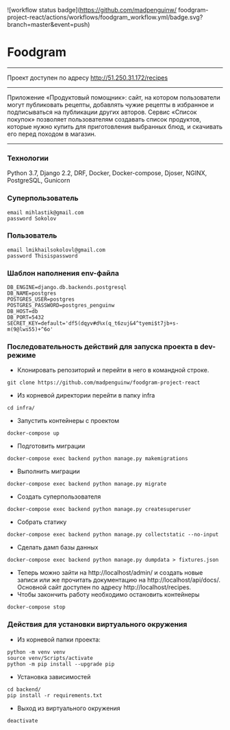 ![workflow status badge](https://github.com/madpenguinw/
foodgram-project-react/actions/workflows/foodgram_workflow.yml/badge.svg?branch=master&event=push)
# Foodgram
___
Проект доступен по адресу http://51.250.31.172/recipes
___
Приложение «Продуктовый помощник»: сайт, на котором пользователи могут публиковать рецепты, добавлять чужие рецепты в избранное и подписываться на публикации других авторов. Сервис «Список покупок» позволяет пользователям создавать список продуктов, которые нужно купить для приготовления выбранных блюд, и скачивать его перед походом в магазин.
___
### Технологии
Python 3.7, Django 2.2, DRF, Docker, Docker-compose, Djoser, NGINX, PostgreSQL, Gunicorn

### Суперпользователь
```
email mihlastik@gmail.com
password Sokolov
```

### Пользователь
```
email lmikhailsokolovl@gmail.com
password Thisispassword
```

### Шаблон наполнения env-файла
```
DB_ENGINE=django.db.backends.postgresql
DB_NAME=postgres
POSTGRES_USER=postgres
POSTGRES_PASSWORD=postgres_penguinw
DB_HOST=db
DB_PORT=5432
SECRET_KEY=default='df5(dqyv#d%x(q_t6zuj&4^tyemi$t7jb+s-m(9@lws55)+^6o'
```
### Последовательность действий для запуска проекта в dev-режиме
- Клонировать репозиторий и перейти в него в командной строке.
```
git clone https://github.com/madpenguinw/foodgram-project-react
```
- Из корневой директории перейти в папку infra
```
cd infra/
```
- Запустить контейнеры с проектом
```
docker-compose up
```
- Подготовить миграции
```
docker-compose exec backend python manage.py makemigrations 
```
- Выполнить миграции
```
docker-compose exec backend python manage.py migrate
```
- Создать суперпользователя
```
docker-compose exec backend python manage.py createsuperuser
```
- Собрать статику
```
docker-compose exec backend python manage.py collectstatic --no-input
```
- Сделать дамп базы данных
```
docker-compose exec backend python manage.py dumpdata > fixtures.json
```
- Теперь можно зайти на http://localhost/admin/ и создать новые записи или же прочитать документацию на  http://localhost/api/docs/. Основной сайт доступен по адресу http://localhost/recipes.
- Чтобы закончить работу необходимо остановить контейнеры
```
docker-compose stop
```
### Действия для установки виртуального окружения
- Из корневой папки проекта:
```
python -m venv venv
source venv/Scripts/activate
python -m pip install --upgrade pip
```
- Установка зависимостей
```
cd backend/
pip install -r requirements.txt
```
- Выход из виртуального окружения
```
deactivate
```
